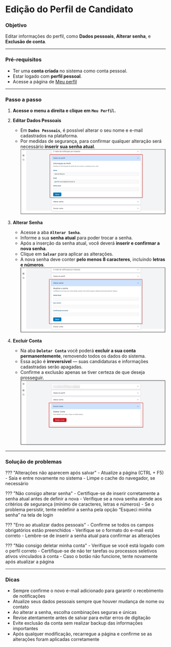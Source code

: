 # <i data-lucide="pen" class="icon-lg"></i> Edição do Perfil de Candidato

### <i data-lucide="target" class="icon-lg"></i> Objetivo

Editar informações do perfil, como **Dados pessoais**, **Alterar senha**, e **Exclusão de conta**.

---

### <i data-lucide="square-check" class="icon-lg"></i> Pré-requisitos

- Ter uma **conta criada** no sistema como conta pessoal.
- Estar logado com **perfil pessoal**.
- Acesse a página de [Meu perfil](https://www.https://redeaviacao.com.br/perfil)

---

### <i data-lucide="notebook-pen" class="icon-lg"></i> Passo a passo

1. **Acesse o menu a direita e clique em `Meu Perfil`.**

2. **Editar Dados Pessoais** 
    - Em **``Dados Pessoais``**, é possível alterar o seu nome e e-mail cadastrados na plataforma. 
    - Por medidas de segurança, para confirmar qualquer alteração será necessário **inserir sua senha atual**.
    ![Tela dos dados pessoais](../imagens/Edicao-perfil/Candidato/dados-pessoais.png)
    
3. **Alterar Senha**
    - Acesse a aba **``Alterar Senha``**. 
    - Informe a sua **senha atual** para poder trocar a senha. 
    - Após a inserção da senha atual, você deverá **inserir e confirmar a nova senha**. 
    - Clique em **`Salvar`** para aplicar as alterações.
    - A nova senha deve conter **pelo menos 8 caracteres**, incluindo **letras e números**.
    ![Tela de alteração de senha](../imagens/Edicao-perfil/Candidato/alterar-senha.png)

4. **Excluir Conta**
    - Na aba **`Deletar Conta`** você poderá **excluir a sua conta permanentemente**, removendo todos os dados do sistema.
    - Essa ação é **irreversível** — suas candidaturas e informações cadastradas serão apagadas.
    - Confirme a exclusão apenas se tiver certeza de que deseja prosseguir.
    ![Tela de confirmação de e-mail](../imagens/Edicao-perfil/Candidato/deletar-conta.png)

---

### <i data-lucide="wrench" class="icon-lg"></i> Solução de problemas

??? "Alterações não aparecem após salvar"
    - Atualize a página (CTRL + F5)
    - Saia e entre novamente no sistema
    - Limpe o cache do navegador, se necessário

??? "Não consigo alterar senha"
    - Certifique-se de inserir corretamente a senha atual antes de definir a nova
    - Verifique se a nova senha atende aos critérios de segurança (mínimo de caracteres, letras e números)
    - Se o problema persistir, tente redefinir a senha pela opção “Esqueci minha senha” na tela de login

??? "Erro ao atualizar dados pessoais"
    - Confirme se todos os campos obrigatórios estão preenchidos
    - Verifique se o formato do e-mail está correto
    - Lembre-se de inserir a senha atual para confirmar as alterações

??? "Não consigo deletar minha conta"
    - Verifique se você está logado com o perfil correto
    - Certifique-se de não ter tarefas ou processos seletivos ativos vinculados à conta
    - Caso o botão não funcione, tente novamente após atualizar a página

---

### <i data-lucide="lightbulb" class="icon-dica"></i> Dicas

- Sempre confirme o novo e-mail adicionado para garantir o recebimento de notificações
- Atualize seus dados pessoais sempre que houver mudança de nome ou contato
- Ao alterar a senha, escolha combinações seguras e únicas
- Revise atentamente antes de salvar para evitar erros de digitação
- Evite exclusão da conta sem realizar backup das informações importantes
- Após qualquer modificação, recarregue a página e confirme se as alterações foram aplicadas corretamente